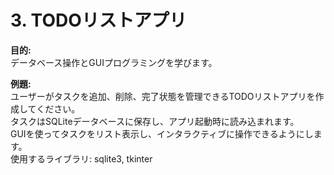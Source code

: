 # 3. TODOリストアプリ
**目的:**  
データベース操作とGUIプログラミングを学びます。

**例題:**  
ユーザーがタスクを追加、削除、完了状態を管理できるTODOリストアプリを作成してください。  
タスクはSQLiteデータベースに保存し、アプリ起動時に読み込まれます。  
GUIを使ってタスクをリスト表示し、インタラクティブに操作できるようにします。  
使用するライブラリ: sqlite3, tkinter  
